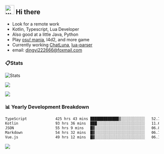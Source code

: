 ## <img alt="wave" src="https://raw.githubusercontent.com/MartinHeinz/MartinHeinz/master/wave.gif" width="30px"> Hi there

- Look for a remote work
- Kotlin, Typescript, Lua Developer
- Also good at a little Java, Python
- Play [osu! mania](https://osu.ppy.sh/users/29808669), l4d2, and more game
- Currently working [ChatLuna](https://github.com/ChatLunaLab), [lua-parser](https://github.com/dingyi222666/lua-parser)
- email: [dingyi222666@foxmail.com](mailto:dingyi222666@foxmail.com)

### 📋Stats

![Stats](https://github-readme-stats.vercel.app/api?username=dingyi222666&show_icons=true&icon_color=47A69E&title_color=47A69E&count_private=true)    

![](https://api.githubtrends.io/user/svg/dingyi222666/langs?time_range=one_year&include_private=True&loc_metric=changed&theme=classic)

![](http://github-profile-summary-cards.vercel.app/api/cards/productive-time?username=dingyi222666&theme=nord_dark&utcOffset=8)

### 📊 Yearly Development Breakdown

<!--START_SECTION:waka-->

```txt
TypeScript             425 hrs 43 mins █████████████▒░░░░░░░░░░░   52.75 %
Kotlin                 93 hrs 36 mins  ███░░░░░░░░░░░░░░░░░░░░░░   11.60 %
JSON                   55 hrs 9 mins   █▓░░░░░░░░░░░░░░░░░░░░░░░   06.83 %
Markdown               54 hrs 32 mins  █▓░░░░░░░░░░░░░░░░░░░░░░░   06.76 %
Vue.js                 49 hrs 12 mins  █▓░░░░░░░░░░░░░░░░░░░░░░░   06.10 %
```

<!--END_SECTION:waka-->

![](https://komarev.com/ghpvc/?username=dingyi222666)

